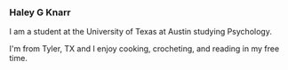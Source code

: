 ### Haley G Knarr

I am a student at the University of Texas at Austin studying Psychology. 

I'm from Tyler, TX and I enjoy cooking, crocheting, and reading in my free time. 
